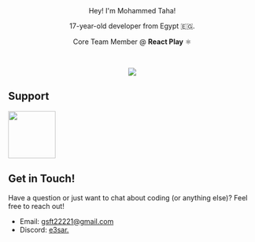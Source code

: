 <div align="center">
<!--<img src="./banner.svg" />-->
Hey! I'm Mohammed Taha!

17-year-old developer from Egypt 🇪🇬.

Core Team Member @ **React Play** ⚛
</div>

<br />

<p align="center">
    <img src="https://skillicons.dev/icons?theme=light&perline=8&i=html,css,js,ts,sass,react,next,redux,zustand,nodejs,express,hono,mongo,supabase,firebase" />
</p>

## Support

<a href="https://ko-fi.com/taha"><img height="96px" src="https://storage.ko-fi.com/cdn/brandasset/kofi_bg_tag_white.png" /></a>

## Get in Touch!

Have a question or just want to chat about coding (or anything else)? Feel free to reach out!

- Email: gsft22221@gmail.com
- Discord: [e3sar.](https://discordapp.com/users/737008889194741810)
